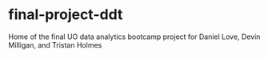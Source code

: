 # final-project-ddt
Home of the final UO data analytics bootcamp project for Daniel Love, Devin Milligan, and Tristan Holmes
